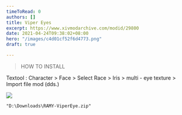 ```yaml
---
timeToRead: 0
authors: []
title: Viper Eyes
excerpt: https://www.xivmodarchive.com/modid/29800
date: 2021-04-24T09:38:02+08:00
hero: "/images/c4d01cf52f6d4773.png"
draft: true

---
```

> HOW TO INSTALL

Textool : Character > Face > Select Race > Iris > multi - eye texture > Import file mod (dds.)

![](/images/0ce15acee5a84e7c.png)

    "D:\Downloads\RAMY-ViperEye.zip"